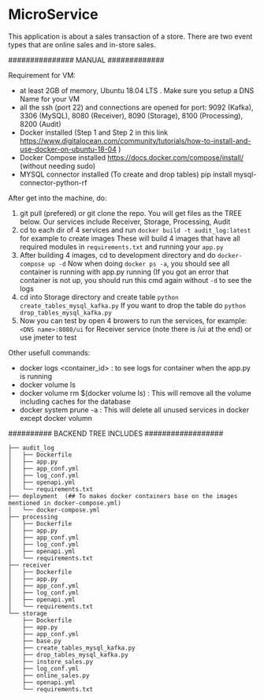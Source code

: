 # MicroService 

This application is about a sales transaction of a store. There are two event types that are online sales and in-store sales.

############### MANUAL #############

Requirement for VM:
  - at least 2GB of memory, Ubuntu 18.04 LTS . Make sure you setup a DNS Name for your VM
  - all the ssh (port 22) and connections are opened for port: 9092 (Kafka), 3306 (MySQL), 8080 (Receiver), 8090 (Storage), 8100 (Processing), 8200 (Audit)
  - Docker installed (Step 1 and Step 2 in this link https://www.digitalocean.com/community/tutorials/how-to-install-and-use-docker-on-ubuntu-18-04 )
  - Docker Compose installed https://docs.docker.com/compose/install/  (without needing sudo)
  - MYSQL connector installed (To create and drop tables) pip install mysql-connector-python-rf

After get into the machine, do:
  1. git pull (prefered) or git clone the repo. 
     You will get files as the TREE below. Our services include Receiver, Storage, Processing, Audit
  2. cd to each dir of 4 services and run `docker build -t audit_log:latest` for example to create images
     These will build 4 images that have all required modules in `requirements.txt` and running your `app.py`
  3. After building 4 images, cd to development directory and do `docker-compose up -d` 
     Now when doing `docker ps -a`, you should see all container is running with app.py running
     (If you got an error that container is not up, you should run this cmd again without `-d` to see the logs
  4. cd into Storage directory and create table `python create_tables_mysql_kafka.py`
     If you want to drop the table do `python drop_tables_mysql_kafka.py`
  5. Now you can test by open 4 browers to run the services, for example: `<DNS name>:8080/ui` for Receiver service (note there is /ui at the end) or use jmeter to test
 
 Other usefull commands:
  - docker logs <container_id> : to see logs for container when the app.py is running
  - docker volume ls 
  - docker volume rm $(docker volume ls) : This will remove all the volume including caches for the database
  - docker system prune -a : This will delete all unused services in docker except docker volumn
  
########## BACKEND TREE INCLUDES ##################
```
├── audit_log
│   ├── Dockerfile
│   ├── app.py
│   ├── app_conf.yml
│   ├── log_conf.yml
│   ├── openapi.yml
│   └── requirements.txt
├── deployment  (## To makes docker containers base on the images mentioned in docker-compose.yml)
│   └── docker-compose.yml
├── processing
│   ├── Dockerfile
│   ├── app.py
│   ├── app_conf.yml
│   ├── log_conf.yml
│   ├── openapi.yml
│   └── requirements.txt
├── receiver
│   ├── Dockerfile
│   ├── app.py
│   ├── app_conf.yml
│   ├── log_conf.yml
│   ├── openapi.yml
│   └── requirements.txt
└── storage
    ├── Dockerfile
    ├── app.py
    ├── app_conf.yml
    ├── base.py
    ├── create_tables_mysql_kafka.py
    ├── drop_tables_mysql_kafka.py
    ├── instore_sales.py
    ├── log_conf.yml
    ├── online_sales.py
    ├── openapi.yml
    └── requirements.txt
  ```
